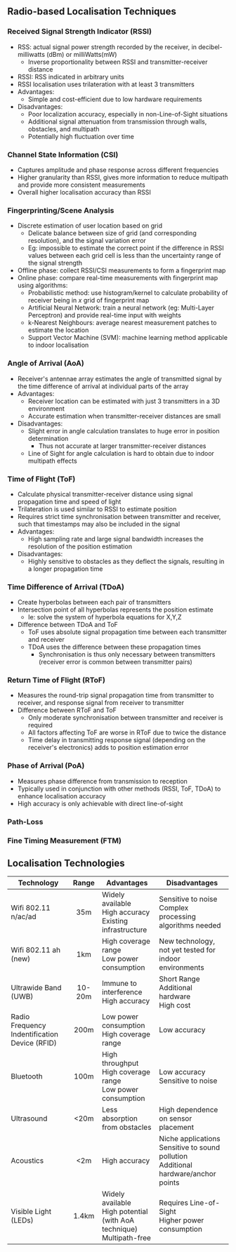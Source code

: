 ## Radio-based Localisation Techniques

### Received Signal Strength Indicator (RSSI)
- RSS: actual signal power strength recorded by the receiver, in decibel-milliwatts (dBm) or milliWatts(mW)
  - Inverse proportionality between RSSI and transmitter-receiver distance
- RSSI: RSS indicated in arbitrary units
- RSSI localisation uses trilateration with at least 3 transmitters
- Advantages:
  - Simple and cost-efficient due to low hardware requirements
- Disadvantages:
  - Poor localization accuracy, especially in non-Line-of-Sight situations
  - Additional signal attenuation from transmission through walls, obstacles, and multipath
  - Potentially high fluctuation over time

### Channel State Information (CSI)
- Captures amplitude and phase response across different frequencies
- Higher granularity than RSSI, gives more information to reduce multipath and provide more consistent measurements
- Overall higher localisation accuracy than RSSI

### Fingerprinting/Scene Analysis
- Discrete estimation of user location based on grid
  - Delicate balance between size of grid (and corresponding resolution), and the signal variation error
  - Eg: impossible to estimate the correct point if the difference in RSSI values between each grid cell is less than the uncertainty range of the signal strength
- Offline phase: collect RSSI/CSI measurements to form a fingerprint map
- Online phase: compare real-time measurements with fingerprint map using algorithms:
  - Probabilistic method: use histogram/kernel to calculate probability of receiver being in $x$ grid of fingerprint map
  - Artificial Neural Network: train a neural network (eg: Multi-Layer Perceptron) and provide real-time input with weights
  - k-Nearest Neighbours: average nearest measurement patches to estimate the location
  - Support Vector Machine (SVM): machine learning method applicable to indoor localisation

### Angle of Arrival (AoA)
- Receiver's antennae array estimates the angle of transmitted signal by the time difference of arrival at individual parts of the array
- Advantages:
  - Receiver location can be estimated with just 3 transmitters in a 3D environment
  - Accurate estimation when transmitter-receiver distances are small
- Disadvantages:
  - Slight error in angle calculation translates to huge error in position determination
    - Thus not accurate at larger transmitter-receiver distances
  - Line of Sight for angle calculation is hard to obtain due to indoor multipath effects

### Time of Flight (ToF)
- Calculate physical transmitter-receiver distance using signal propagation time and speed of light
- Trilateration is used similar to RSSI to estimate position
- Requires strict time synchronisation between transmitter and receiver, such that timestamps may also be included in the signal
- Advantages:
  - High sampling rate and large signal bandwidth increases the resolution of the position estimation
- Disadvantages:
  - Highly sensitive to obstacles as they deflect the signals, resulting in a longer propagation time

### Time Difference of Arrival (TDoA)
- Create hyperbolas between each pair of transmitters
- Intersection point of all hyperbolas represents the position estimate
  - Ie: solve the system of hyperbola equations for X,Y,Z
- Difference between TDoA and ToF
  - ToF uses absolute signal propagation time between each transmitter and receiver
  - TDoA uses the difference between these propagation times
    - Synchronisation is thus only necessary between transmitters (receiver error is common between transmitter pairs)

### Return Time of Flight (RToF)
- Measures the round-trip signal propagation time from transmitter to receiver, and response signal from receiver to transmitter
- Difference between RToF and ToF
  - Only moderate synchronisation between transmitter and receiver is required
  - All factors affecting ToF are worse in RToF due to twice the distance
  - Time delay in transmitting response signal (depending on the receiver's electronics) adds to position estimation error

### Phase of Arrival (PoA)
- Measures phase difference from transmission to reception
- Typically used in conjunction with other methods (RSSI, ToF, TDoA) to enhance localisation accuracy
- High accuracy is only achievable with direct line-of-sight

### Path-Loss

### Fine Timing Measurement (FTM)

## Localisation Technologies

| Technology                                    |  Range | Advantages                                                                | Disadvantages                                                                           |
|-----------------------------------------------|:------:|---------------------------------------------------------------------------|-----------------------------------------------------------------------------------------|
| Wifi 802.11 n/ac/ad                           |   35m  | Widely available<br>High accuracy<br>Existing infrastructure              | Sensitive to noise<br>Complex processing algorithms needed                              |
| Wifi 802.11 ah (new)                          |   1km  | High coverage range<br>Low power consumption                              | New technology, not yet tested for indoor environments                                  |
| Ultrawide Band (UWB)                          | 10-20m | Immune to interference<br>High accuracy                                   | Short Range<br>Additional hardware<br>High cost                                         |
| Radio Frequency Indentification Device (RFID) |  200m  | Low power consumption<br>High coverage range                              | Low accuracy                                                                            |
| Bluetooth                                     |  100m  | High throughput <br>High coverage range<br>Low power consumption          | Low accuracy<br>Sensitive to noise                                                      |
| Ultrasound                                    |  <20m  | Less absorption from obstacles                                            | High dependence on sensor placement                                                     |
| Acoustics                                     |   <2m  | High accuracy                                                             | Niche applications<br>Sensitive to sound pollution<br>Additional hardware/anchor points |
| Visible Light (LEDs)                          |  1.4km | Widely available<br>High potential (with AoA technique)<br>Multipath-free | Requires Line-of-Sight<br>Higher power consumption                                      |

